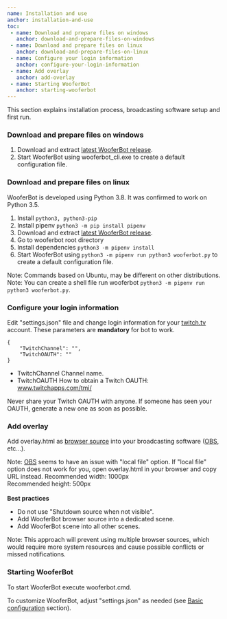 ```yaml
---
name: Installation and use
anchor: installation-and-use
toc: 
 - name: Download and prepare files on windows
   anchor: download-and-prepare-files-on-windows
 - name: Download and prepare files on linux
   anchor: download-and-prepare-files-on-linux
 - name: Configure your login information
   anchor: configure-your-login-information
 - name: Add overlay
   anchor: add-overlay
 - name: Starting WooferBot
   anchor: starting-wooferbot
---
```

This section explains installation process, broadcasting software setup and first run.

### Download and prepare files on windows
1. Download and extract <a class="icon download" href="{{ site.github.url }}/changelog">latest WooferBot release</a>.
2. Start WooferBot using <span class="icon file">wooferbot_cli.exe</span> to create a default configuration file.

### Download and prepare files on linux
WooferBot is developed using Python 3.8. It was confirmed to work on Python 3.5.
1. Install `python3, python3-pip`
2. Install pipenv `python3 -m pip install pipenv`
3. Download and extract <a class="icon download" href="{{ site.github.url }}/changelog">latest WooferBot release</a>.
4. Go to wooferbot root directory
5. Install dependencies `python3 -m pipenv install`
6. Start WooferBot using `python3 -m pipenv run python3 wooferbot.py` to create a default configuration file.

<span class="icon idea">Note: Commands based on Ubuntu, may be different on other distributions.</span>
<span class="icon idea">Note: You can create a shell file run wooferbot `python3 -m pipenv run python3 wooferbot.py`.</span>

### Configure your login information
Edit "settings.json" file and change login information for your <a class="icon website" href="https://www.twitch.tv" target="_blank">twitch.tv</a> account. These parameters are **mandatory** for bot to work.
```
{
    "TwitchChannel": "",
    "TwitchOAUTH": ""
}
```
* <span class="icon settings">TwitchChannel</span> Channel name.
* <span class="icon settings">TwitchOAUTH</span> How to obtain a Twitch OAUTH: <a class="icon twitch" href="https://www.twitchapps.com/tmi/" target="_blank">www.twitchapps.com/tmi/</a>

<span class="icon idea">Never share your Twitch OAUTH with anyone. If someone has seen your OAUTH, generate a new one as soon as possible.</span>

### Add overlay
Add <span class="icon file">overlay.html</span> as <a class="icon website" href="https://obsproject.com/wiki/Sources-Guide#browsersource" target="_blank">browser source</a> into your broadcasting software (<a class="icon website" href="https://obsproject.com" target="_blank">OBS</a>, etc...).

<span class="icon idea">Note: <a class="icon website" href="https://obsproject.com" target="_blank">OBS</a> seems to have an issue with "local file" option. If "local file" option does not work for you, open <span class="icon file">overlay.html</span> in your browser and copy URL instead.</span>
<span class="icon info">Recommended width: 1000px</span><br>
<span class="icon info">Recommended height: 500px</span><br>
<br>
**Best practices**
* Do not use "Shutdown source when not visible".
* Add WooferBot browser source into a dedicated scene.
* Add WooferBot scene into all other scenes.

<span class="icon idea">Note: This approach will prevent using multiple browser sources, which would require more system resources and cause possible conflicts or missed notifications.</span>

### Starting WooferBot
To start WooferBot execute <span class="icon file">wooferbot.cmd</span>.

To customize WooferBot, adjust "settings.json" as needed (see <a class="icon doc" href="{{ site.github.url }}/documentation#basic-configuration">Basic configuration</a> section).
